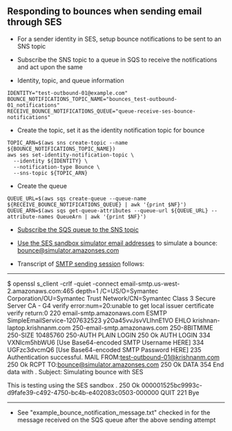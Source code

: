 
Responding to bounces when sending email through SES
---

- For a sender identity in SES, setup bounce notifications to be sent to an SNS topic
- Subscribe the SNS topic to a queue in SQS to receive the notifications and act upon the same

- Identity, topic, and queue information

```
IDENTITY="test-outbound-01@example.com"
BOUNCE_NOTIFICATIONS_TOPIC_NAME="bounces_test-outbound-01_notifications"
RECEIVE_BOUNCE_NOTIFICATIONS_QUEUE="queue-receive-ses-bounce-notifications"
```

- Create the topic, set it as the identity notification topic for bounce

```
TOPIC_ARN=$(aws sns create-topic --name ${BOUNCE_NOTIFICATIONS_TOPIC_NAME})
aws ses set-identity-notification-topic \
  --identity ${IDENTITY} \
  --notification-type Bounce \
  --sns-topic ${TOPIC_ARN}
```

- Create the queue

```
QUEUE_URL=$(aws sqs create-queue --queue-name ${RECEIVE_BOUNCE_NOTIFICATIONS_QUEUE} | awk '{print $NF}')
QUEUE_ARN=$(aws sqs get-queue-attributes --queue-url ${QUEUE_URL} --attribute-names QueueArn | awk '{print $NF}')
```

- [Subscribe the SQS queue to the SNS topic](http://docs.aws.amazon.com/sns/latest/dg/SendMessageToSQS.html)

- [Use the SES sandbox simulator email addresses](https://docs.aws.amazon.com/ses/latest/DeveloperGuide/mailbox-simulator.html) to simulate a bounce: bounce@simulator.amazonses.com

- Transcript of [SMTP sending session](https://docs.aws.amazon.com/ses/latest/DeveloperGuide/send-email-smtp-client-command-line.html) follows:

---

$ openssl s_client -crlf -quiet -connect email-smtp.us-west-2.amazonaws.com:465
depth=1 /C=US/O=Symantec Corporation/OU=Symantec Trust Network/CN=Symantec Class 3 Secure Server CA - G4
verify error:num=20:unable to get local issuer certificate
verify return:0
220 email-smtp.amazonaws.com ESMTP SimpleEmailService-1207632523 y2Oa45vvJsvVLIhnE1VO
EHLO krishnan-laptop.krishnanm.com
250-email-smtp.amazonaws.com
250-8BITMIME
250-SIZE 10485760
250-AUTH PLAIN LOGIN
250 Ok
AUTH LOGIN
334 VXNlcm5hbWU6
[Use Base64-encoded SMTP Username HERE]
334 UGFzc3dvcmQ6
[Use Base64-encoded SMTP Password HERE]
235 Authentication successful.
MAIL FROM:test-outbound-01@krishnanm.com
250 Ok
RCPT TO:bounce@simulator.amazonses.com
250 Ok
DATA
354 End data with <CR><LF>.<CR><LF>
Subject: Simulating bounce with SES

This is testing using the SES sandbox
.
250 Ok 000001525bc9993c-d9fafe39-c492-4750-bc4b-e402083c0503-000000
QUIT
221 Bye

---

- See "example_bounce_notification_message.txt" checked in for the message received on the SQS queue after the above sending attempt